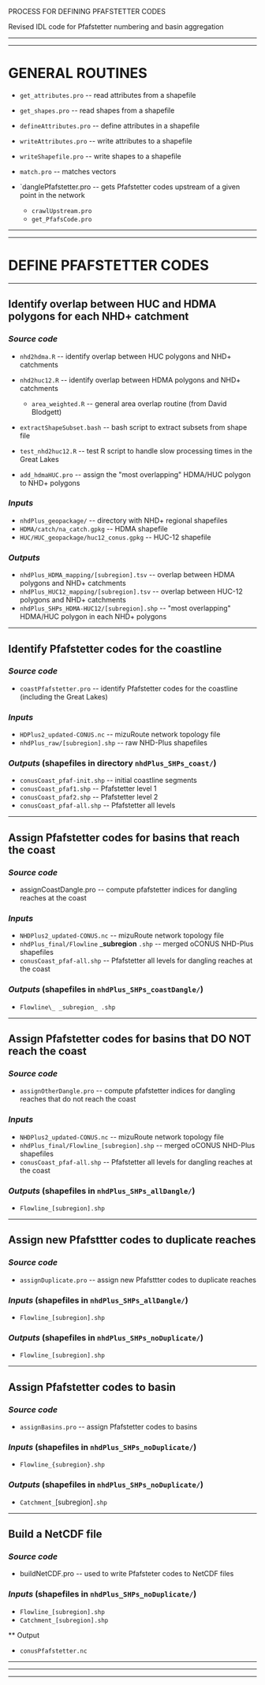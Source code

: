 
PROCESS FOR DEFINING PFAFSTETTER CODES

Revised IDL code for Pfafstetter numbering and basin aggregation

--------------------------------------------------------------------------------------------------------
--------------------------------------------------------------------------------------------------------
# GENERAL ROUTINES

- `get_attributes.pro`                       -- read attributes from a shapefile
- `get_shapes.pro`                           -- read shapes from a shapefile

- `defineAttributes.pro`                     -- define attributes in a shapefile
- `writeAttributes.pro`                      -- write attributes to a shapefile
- `writeShapefile.pro`                       -- write shapes to a shapefile

- `match.pro`                                -- matches vectors

- `danglePfafstetter.pro                    -- gets Pfafstetter codes upstream of a given point in the network
   - `crawlUpstream.pro`
   - `get_PfafsCode.pro`

--------------------------------------------------------------------------------------------------------
--------------------------------------------------------------------------------------------------------

# DEFINE PFAFSTETTER CODES

--------------------------------------------------------------------------------------------------------
## Identify overlap between HUC and HDMA polygons for each NHD+ catchment

### *Source code*
- `nhd2hdma.R`                                -- identify overlap between HUC polygons and NHD+ catchments
- `nhd2huc12.R`                               -- identify overlap between HDMA polygons and NHD+ catchments
   - `area_weighted.R`                       -- general area overlap routine (from David Blodgett)

- `extractShapeSubset.bash`                   -- bash script to extract subsets from shape file
- `test_nhd2huc12.R`                         -- test R script to handle slow processing times in the Great Lakes

- `add_hdmaHUC.pro`                          -- assign the "most overlapping" HDMA/HUC polygon to NHD+ polygons

### *Inputs*
- `nhdPlus_geopackage/`                      -- directory with NHD+ regional shapefiles
- `HDMA/catch/na_catch.gpkg`                 -- HDMA shapefile
- `HUC/HUC_geopackage/huc12_conus.gpkg`     -- HUC-12 shapefile

### *Outputs*
- `nhdPlus_HDMA_mapping/[subregion].tsv`     -- overlap between HDMA polygons and NHD+ catchments
- `nhdPlus_HUC12_mapping/[subregion].tsv`    -- overlap between HUC-12 polygons and NHD+ catchments
- `nhdPlus_SHPs_HDMA-HUC12/[subregion].shp` -- "most overlapping" HDMA/HUC polygon in each NHD+ polygons

--------------------------------------------------------------------------------------------------------
## Identify Pfafstetter codes for the coastline

### *Source code*
- `coastPfafstetter.pro`                      -- identify Pfafstetter codes for the coastline (including the Great Lakes)

### *Inputs*
- `HDPlus2_updated-CONUS.nc`                 -- mizuRoute network topology file
- `nhdPlus_raw/[subregion].shp`              -- raw NHD-Plus shapefiles

### *Outputs* (shapefiles in directory `nhdPlus_SHPs_coast/`)
- `conusCoast_pfaf-init.shp`                 -- initial coastline segments
- `conusCoast_pfaf1.shp`                     -- Pfafstetter level 1
- `conusCoast_pfaf2.shp`                     -- Pfafstetter level 2
- `conusCoast_pfaf-all.shp`                  -- Pfafstetter all levels

--------------------------------------------------------------------------------------------------------
## Assign Pfafstetter codes for basins that reach the coast

### *Source code*
- assignCoastDangle.pro                    -- compute pfafstetter indices for dangling reaches at the coast 

### *Inputs*
- `NHDPlus2_updated-CONUS.nc`                 -- mizuRoute network topology file
- `nhdPlus_final/Flowline` _**subregion** `.shp` -- merged oCONUS NHD-Plus shapefiles
- `conusCoast_pfaf-all.shp`                   -- Pfafstetter all levels for dangling reaches at the coast

### *Outputs* (shapefiles in `nhdPlus_SHPs_coastDangle/`)
- `Flowline\_ _subregion_ .shp`

--------------------------------------------------------------------------------------------------------
## Assign Pfafstetter codes for basins that DO NOT reach the coast

### *Source code*
- `assignOtherDangle.pro`                    -- compute pfafstetter indices for dangling reaches that do not reach the coast

### *Inputs*
- `NHDPlus2_updated-CONUS.nc`                -- mizuRoute network topology file
- `nhdPlus_final/Flowline_[subregion].shp`   -- merged oCONUS NHD-Plus shapefiles
- `conusCoast_pfaf-all.shp`                  -- Pfafstetter all levels for dangling reaches at the coast

### *Outputs* (shapefiles in `nhdPlus_SHPs_allDangle/`)
- `Flowline_[subregion].shp`

--------------------------------------------------------------------------------------------------------
## Assign new Pfafsttter codes to duplicate reaches

### *Source code*
- `assignDuplicate.pro`                      -- assign new Pfafsttter codes to duplicate reaches

### *Inputs* (shapefiles in `nhdPlus_SHPs_allDangle/`)
- `Flowline_[subregion].shp`

### *Outputs* (shapefiles in `nhdPlus_SHPs_noDuplicate/`)
- `Flowline_[subregion].shp`

--------------------------------------------------------------------------------------------------------
## Assign Pfafstetter codes to basin

### *Source code*
- `assignBasins.pro`                         -- assign Pfafstetter codes to basins 

### *Inputs* (shapefiles in `nhdPlus_SHPs_noDuplicate/`)
- `Flowline_{subregion}.shp`

### *Outputs* (shapefiles in `nhdPlus_SHPs_noDuplicate/`)
- `Catchment_`[subregion]`.shp`

--------------------------------------------------------------------------------------------------------
## Build a NetCDF file 

### *Source code*
- buildNetCDF.pro                            -- used to write Pfafsteter codes to NetCDF files

### *Inputs* (shapefiles in `nhdPlus_SHPs_noDuplicate/`)
- `Flowline_[subregion].shp`
- `Catchment_[subregion].shp`

** Output
- `conusPfafstetter.nc`

--------------------------------------------------------------------------------------------------------
--------------------------------------------------------------------------------------------------------
--------------------------------------------------------------------------------------------------------
